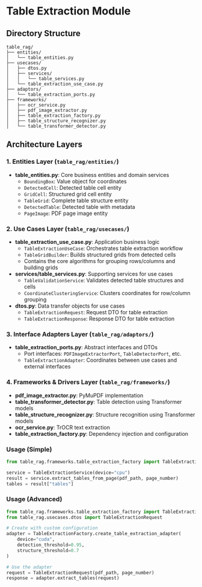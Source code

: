 # Table Extraction Module

## Directory Structure
```
table_rag/
├── entities/
│   └── table_entities.py
├── usecases/
│   ├── dtos.py
│   ├── services/
│   │   └── table_services.py
│   └── table_extraction_use_case.py
├── adaptors/
│   └── table_extraction_ports.py
├── frameworks/
│   ├── ocr_service.py
│   ├── pdf_image_extractor.py
│   ├── table_extraction_factory.py
│   ├── table_structure_recognizer.py
│   └── table_transformer_detector.py
```

## Architecture Layers

### 1. Entities Layer (`table_rag/entities/`)
- **table_entities.py**: Core business entities and domain services
  - `BoundingBox`: Value object for coordinates
  - `DetectedCell`: Detected table cell entity
  - `GridCell`: Structured grid cell entity  
  - `TableGrid`: Complete table structure entity
  - `DetectedTable`: Detected table with metadata
  - `PageImage`: PDF page image entity

### 2. Use Cases Layer (`table_rag/usecases/`)
- **table_extraction_use_case.py**: Application business logic
  - `TableExtractionUseCase`: Orchestrates table extraction workflow
  - `TableGridBuilder`: Builds structured grids from detected cells
  - Contains the core algorithms for grouping rows/columns and building grids
- **services/table_services.py**: Supporting services for use cases
  - `TableValidationService`: Validates detected table structures and cells
  - `CoordinateClusteringService`: Clusters coordinates for row/column grouping
- **dtos.py**: Data transfer objects for use cases
  - `TableExtractionRequest`: Request DTO for table extraction
  - `TableExtractionResponse`: Response DTO for table extraction

### 3. Interface Adapters Layer (`table_rag/adaptors/`)
- **table_extraction_ports.py**: Abstract interfaces and DTOs
  - Port interfaces: `PDFImageExtractorPort`, `TableDetectorPort`, etc.
  - `TableExtractionAdapter`: Coordinates between use cases and external interfaces

### 4. Frameworks & Drivers Layer (`table_rag/frameworks/`)
- **pdf_image_extractor.py**: PyMuPDF implementation
- **table_transformer_detector.py**: Table detection using Transformer models
- **table_structure_recognizer.py**: Structure recognition using Transformer models
- **ocr_service.py**: TrOCR text extraction
- **table_extraction_factory.py**: Dependency injection and configuration


### Usage (Simple)
```python
from table_rag.frameworks.table_extraction_factory import TableExtractionService

service = TableExtractionService(device="cpu")
result = service.extract_tables_from_page(pdf_path, page_number)
tables = result["tables"]
```

### Usage (Advanced)
```python
from table_rag.frameworks.table_extraction_factory import TableExtractionFactory
from table_rag.usecases.dtos import TableExtractionRequest

# Create with custom configuration
adapter = TableExtractionFactory.create_table_extraction_adapter(
    device="cuda",
    detection_threshold=0.95,
    structure_threshold=0.7
)

# Use the adapter
request = TableExtractionRequest(pdf_path, page_number)
response = adapter.extract_tables(request)
```

